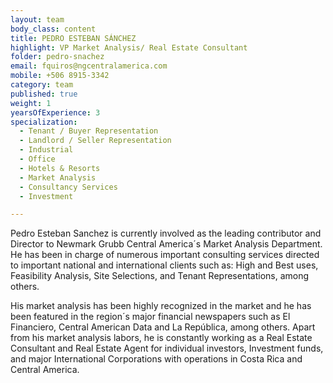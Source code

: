 ```yaml
---
layout: team
body_class: content
title: PEDRO ESTEBAN SÁNCHEZ
highlight: VP Market Analysis/ Real Estate Consultant
folder: pedro-snachez
email: fquiros@ngcentralamerica.com
mobile: +506 8915-3342
category: team
published: true
weight: 1
yearsOfExperience: 3
specialization:
  - Tenant / Buyer Representation
  - Landlord / Seller Representation
  - Industrial
  - Office
  - Hotels & Resorts
  - Market Analysis
  - Consultancy Services
  - Investment

---
```

Pedro Esteban Sanchez is currently involved as the leading contributor and
Director to Newmark Grubb Central America´s Market Analysis
Department. He has been in charge of numerous important consulting
services directed to important national and international clients such as:
High and Best uses, Feasibility Analysis, Site Selections, and Tenant
Representations, among others.

His market analysis has been highly recognized in the market and he has
been featured in the region´s major financial newspapers such as El
Financiero, Central American Data and La República, among others.
Apart from his market analysis labors, he is constantly working as a Real
Estate Consultant and Real Estate Agent for individual investors, Investment
funds, and major International Corporations with operations in Costa Rica
and Central America.


